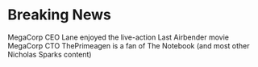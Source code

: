 

# Breaking News

MegaCorp CEO Lane enjoyed the live-action Last Airbender movie
MegaCorp CTO ThePrimeagen is a fan of The Notebook (and most other Nicholas Sparks content)
